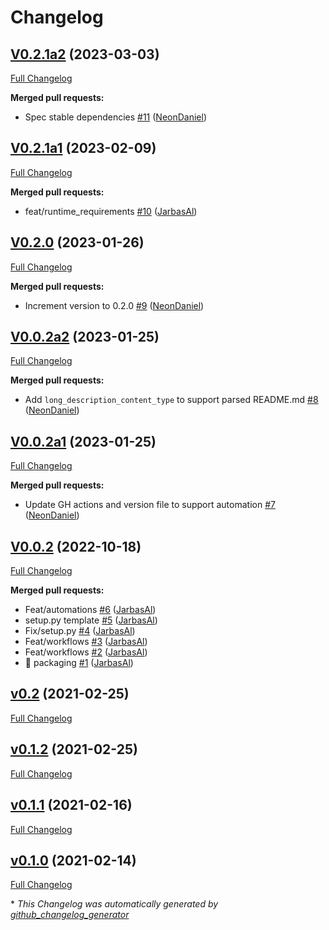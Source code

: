 # Changelog

## [V0.2.1a2](https://github.com/OpenVoiceOS/skill-ovos-stop/tree/V0.2.1a2) (2023-03-03)

[Full Changelog](https://github.com/OpenVoiceOS/skill-ovos-stop/compare/V0.2.1a1...V0.2.1a2)

**Merged pull requests:**

- Spec stable dependencies [\#11](https://github.com/OpenVoiceOS/skill-ovos-stop/pull/11) ([NeonDaniel](https://github.com/NeonDaniel))

## [V0.2.1a1](https://github.com/OpenVoiceOS/skill-ovos-stop/tree/V0.2.1a1) (2023-02-09)

[Full Changelog](https://github.com/OpenVoiceOS/skill-ovos-stop/compare/V0.2.0...V0.2.1a1)

**Merged pull requests:**

- feat/runtime\_requirements [\#10](https://github.com/OpenVoiceOS/skill-ovos-stop/pull/10) ([JarbasAl](https://github.com/JarbasAl))

## [V0.2.0](https://github.com/OpenVoiceOS/skill-ovos-stop/tree/V0.2.0) (2023-01-26)

[Full Changelog](https://github.com/OpenVoiceOS/skill-ovos-stop/compare/V0.0.2a2...V0.2.0)

**Merged pull requests:**

- Increment version to 0.2.0 [\#9](https://github.com/OpenVoiceOS/skill-ovos-stop/pull/9) ([NeonDaniel](https://github.com/NeonDaniel))

## [V0.0.2a2](https://github.com/OpenVoiceOS/skill-ovos-stop/tree/V0.0.2a2) (2023-01-25)

[Full Changelog](https://github.com/OpenVoiceOS/skill-ovos-stop/compare/V0.0.2a1...V0.0.2a2)

**Merged pull requests:**

- Add `long_description_content_type` to support parsed README.md [\#8](https://github.com/OpenVoiceOS/skill-ovos-stop/pull/8) ([NeonDaniel](https://github.com/NeonDaniel))

## [V0.0.2a1](https://github.com/OpenVoiceOS/skill-ovos-stop/tree/V0.0.2a1) (2023-01-25)

[Full Changelog](https://github.com/OpenVoiceOS/skill-ovos-stop/compare/V0.0.2...V0.0.2a1)

**Merged pull requests:**

- Update GH actions and version file to support automation [\#7](https://github.com/OpenVoiceOS/skill-ovos-stop/pull/7) ([NeonDaniel](https://github.com/NeonDaniel))

## [V0.0.2](https://github.com/OpenVoiceOS/skill-ovos-stop/tree/V0.0.2) (2022-10-18)

[Full Changelog](https://github.com/OpenVoiceOS/skill-ovos-stop/compare/v0.2...V0.0.2)

**Merged pull requests:**

- Feat/automations [\#6](https://github.com/OpenVoiceOS/skill-ovos-stop/pull/6) ([JarbasAl](https://github.com/JarbasAl))
- setup.py template [\#5](https://github.com/OpenVoiceOS/skill-ovos-stop/pull/5) ([JarbasAl](https://github.com/JarbasAl))
- Fix/setup.py [\#4](https://github.com/OpenVoiceOS/skill-ovos-stop/pull/4) ([JarbasAl](https://github.com/JarbasAl))
- Feat/workflows [\#3](https://github.com/OpenVoiceOS/skill-ovos-stop/pull/3) ([JarbasAl](https://github.com/JarbasAl))
- Feat/workflows [\#2](https://github.com/OpenVoiceOS/skill-ovos-stop/pull/2) ([JarbasAl](https://github.com/JarbasAl))
- :tada: packaging [\#1](https://github.com/OpenVoiceOS/skill-ovos-stop/pull/1) ([JarbasAl](https://github.com/JarbasAl))

## [v0.2](https://github.com/OpenVoiceOS/skill-ovos-stop/tree/v0.2) (2021-02-25)

[Full Changelog](https://github.com/OpenVoiceOS/skill-ovos-stop/compare/v0.1.2...v0.2)

## [v0.1.2](https://github.com/OpenVoiceOS/skill-ovos-stop/tree/v0.1.2) (2021-02-25)

[Full Changelog](https://github.com/OpenVoiceOS/skill-ovos-stop/compare/v0.1.1...v0.1.2)

## [v0.1.1](https://github.com/OpenVoiceOS/skill-ovos-stop/tree/v0.1.1) (2021-02-16)

[Full Changelog](https://github.com/OpenVoiceOS/skill-ovos-stop/compare/v0.1.0...v0.1.1)

## [v0.1.0](https://github.com/OpenVoiceOS/skill-ovos-stop/tree/v0.1.0) (2021-02-14)

[Full Changelog](https://github.com/OpenVoiceOS/skill-ovos-stop/compare/d8aa72571b77d10755ada561d63e69359fd69fcb...v0.1.0)



\* *This Changelog was automatically generated by [github_changelog_generator](https://github.com/github-changelog-generator/github-changelog-generator)*
